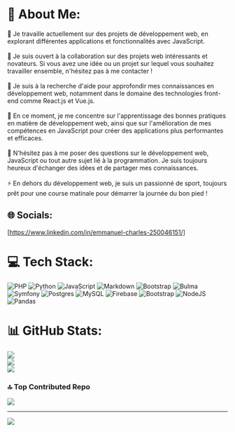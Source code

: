 # 💫 About Me:
🔭 Je travaille actuellement sur des projets de développement web, en explorant différentes applications et fonctionnalités avec JavaScript.<br><br>👯 Je suis ouvert à la collaboration sur des projets web intéressants et novateurs. Si vous avez une idée ou un projet sur lequel vous souhaitez travailler ensemble, n'hésitez pas à me contacter !<br><br>🤝 Je suis à la recherche d'aide pour approfondir mes connaissances en développement web, notamment dans le domaine des technologies front-end comme React.js et Vue.js.<br><br>🌱 En ce moment, je me concentre sur l'apprentissage des bonnes pratiques en matière de développement web, ainsi que sur l'amélioration de mes compétences en JavaScript pour créer des applications plus performantes et efficaces.<br><br>💬 N'hésitez pas à me poser des questions sur le développement web, JavaScript ou tout autre sujet lié à la programmation. Je suis toujours heureux d'échanger des idées et de partager mes connaissances.<br><br>⚡ En dehors du développement web, je suis un passionné de sport, toujours prêt pour une course matinale pour démarrer la journée du bon pied !


## 🌐 Socials:
 [https://www.linkedin.com/in/emmanuel-charles-250046151/]

# 💻 Tech Stack:
![PHP](https://img.shields.io/badge/php-%23777BB4.svg?style=for-the-badge&logo=php&logoColor=white) ![Python](https://img.shields.io/badge/python-3670A0?style=for-the-badge&logo=python&logoColor=ffdd54) ![JavaScript](https://img.shields.io/badge/javascript-%23323330.svg?style=for-the-badge&logo=javascript&logoColor=%23F7DF1E) ![Markdown](https://img.shields.io/badge/markdown-%23000000.svg?style=for-the-badge&logo=markdown&logoColor=white) ![Bootstrap](https://img.shields.io/badge/bootstrap-%238511FA.svg?style=for-the-badge&logo=bootstrap&logoColor=white) ![Bulma](https://img.shields.io/badge/bulma-00D0B1?style=for-the-badge&logo=bulma&logoColor=white) ![Symfony](https://img.shields.io/badge/symfony-%23000000.svg?style=for-the-badge&logo=symfony&logoColor=white) ![Postgres](https://img.shields.io/badge/postgres-%23316192.svg?style=for-the-badge&logo=postgresql&logoColor=white) ![MySQL](https://img.shields.io/badge/mysql-%2300000f.svg?style=for-the-badge&logo=mysql&logoColor=white) ![Firebase](https://img.shields.io/badge/Firebase-039BE5?style=for-the-badge&logo=Firebase&logoColor=white) ![Bootstrap](https://img.shields.io/badge/bootstrap-%238511FA.svg?style=for-the-badge&logo=bootstrap&logoColor=white) ![NodeJS](https://img.shields.io/badge/node.js-6DA55F?style=for-the-badge&logo=node.js&logoColor=white) ![Pandas](https://img.shields.io/badge/pandas-%23150458.svg?style=for-the-badge&logo=pandas&logoColor=white)
# 📊 GitHub Stats:
![](https://github-readme-stats.vercel.app/api?username=CHARLESEmm&theme=dark&hide_border=false&include_all_commits=false&count_private=false)<br/>
![](https://github-readme-streak-stats.herokuapp.com/?user=CHARLESEmm&theme=dark&hide_border=false)<br/>
![](https://github-readme-stats.vercel.app/api/top-langs/?username=CHARLESEmm&theme=dark&hide_border=false&include_all_commits=false&count_private=false&layout=compact)

### 🔝 Top Contributed Repo
![](https://github-contributor-stats.vercel.app/api?username=CHARLESEmm&limit=5&theme=tokyonight&combine_all_yearly_contributions=true)

---
[![](https://visitcount.itsvg.in/api?id=CHARLESEmm&icon=0&color=0)](https://visitcount.itsvg.in)

<!-- Proudly created with GPRM ( https://gprm.itsvg.in ) -->
